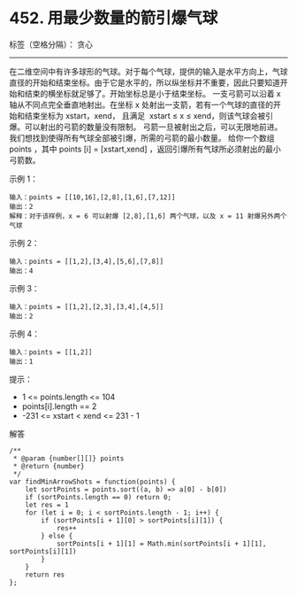 ﻿# 452. 用最少数量的箭引爆气球

标签（空格分隔）： 贪心

---

在二维空间中有许多球形的气球。对于每个气球，提供的输入是水平方向上，气球直径的开始和结束坐标。由于它是水平的，所以纵坐标并不重要，因此只要知道开始和结束的横坐标就足够了。开始坐标总是小于结束坐标。
一支弓箭可以沿着 x 轴从不同点完全垂直地射出。在坐标 x 处射出一支箭，若有一个气球的直径的开始和结束坐标为 xstart，xend， 且满足  xstart ≤ x ≤ xend，则该气球会被引爆。可以射出的弓箭的数量没有限制。 弓箭一旦被射出之后，可以无限地前进。我们想找到使得所有气球全部被引爆，所需的弓箭的最小数量。
给你一个数组 points ，其中 points [i] = [xstart,xend] ，返回引爆所有气球所必须射出的最小弓箭数。

示例 1：

    输入：points = [[10,16],[2,8],[1,6],[7,12]]
    输出：2
    解释：对于该样例，x = 6 可以射爆 [2,8],[1,6] 两个气球，以及 x = 11 射爆另外两个气球

示例 2：

    输入：points = [[1,2],[3,4],[5,6],[7,8]]
    输出：4

示例 3：

    输入：points = [[1,2],[2,3],[3,4],[4,5]]
    输出：2

示例 4：

    输入：points = [[1,2]]
    输出：1

提示：

 - 1 <= points.length <= 104
 - points[i].length == 2
 - -231 <= xstart < xend <= 231 - 1

解答

    /**
     * @param {number[][]} points
     * @return {number}
     */
    var findMinArrowShots = function(points) {
        let sortPoints = points.sort((a, b) => a[0] - b[0])
        if (sortPoints.length == 0) return 0;
        let res = 1
        for (let i = 0; i < sortPoints.length - 1; i++) {
            if (sortPoints[i + 1][0] > sortPoints[i][1]) {
                res++
            } else {
                sortPoints[i + 1][1] = Math.min(sortPoints[i + 1][1], sortPoints[i][1])
            }
        }
        return res
    };

